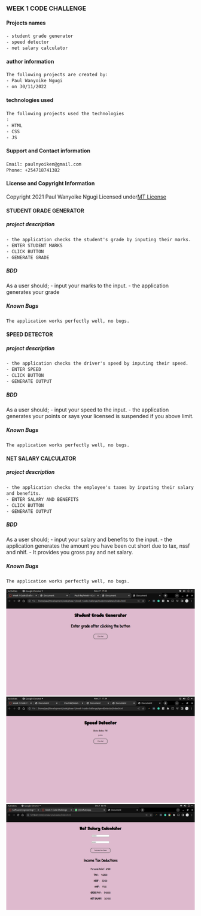 ### WEEK 1 CODE CHALLENGE
#### Projects names
    - student grade generator
    - speed detector
    - net salary calculator
#### author information
    The following projects are created by:
    - Paul Wanyoike Ngugi
    - on 30/11/2022
#### technologies used
    The following projects used the technologies
    :
    - HTML
    - CSS
    - JS
#### Support and Contact information
    Email: paulnyoiken@gmail.com
    Phone: +254718741382
#### License and Copyright Information
Copyright 2021 Paul Wanyoike Ngugi Licensed under[MT License](https://github.com/Paul-ike/Week-1-Code-Challenge/blob/main/LICENSE)
#### STUDENT GRADE GENERATOR
##### project description
    - the application checks the student's grade by inputing their marks.
    - ENTER STUDENT MARKS
    - CLICK BUTTON
    - GENERATE GRADE
##### BDD
As a user should;
    - input your marks to the input.
    - the application generates your grade
##### Known Bugs
    The application works perfectly well, no bugs.

#### SPEED DETECTOR
##### project description
    - the application checks the driver's speed by inputing their speed.
    - ENTER SPEED 
    - CLICK BUTTON
    - GENERATE OUTPUT
##### BDD
As a user should;
    - input your speed to the input.
    - the application generates your points or says your licensed is suspended if you above limit.
##### Known Bugs
    The application works perfectly well, no bugs.
 
#### NET SALARY CALCULATOR
##### project description
    - the application checks the employee's taxes by inputing their salary and benefits.
    - ENTER SALARY AND BENEFITS
    - CLICK BUTTON
    - GENERATE OUTPUT
##### BDD
As a user should;
    - input your salary and benefits to the input.
    - the application generates the amount you have been cut short due to tax, nssf and nhif.
    - It provides you gross pay and net salary.
##### Known Bugs
    The application works perfectly well, no bugs.
    
![Screenshot](gradegen.png)
![Screenshot](speeddetector.png)
![Screenshot](netsalary1.png)